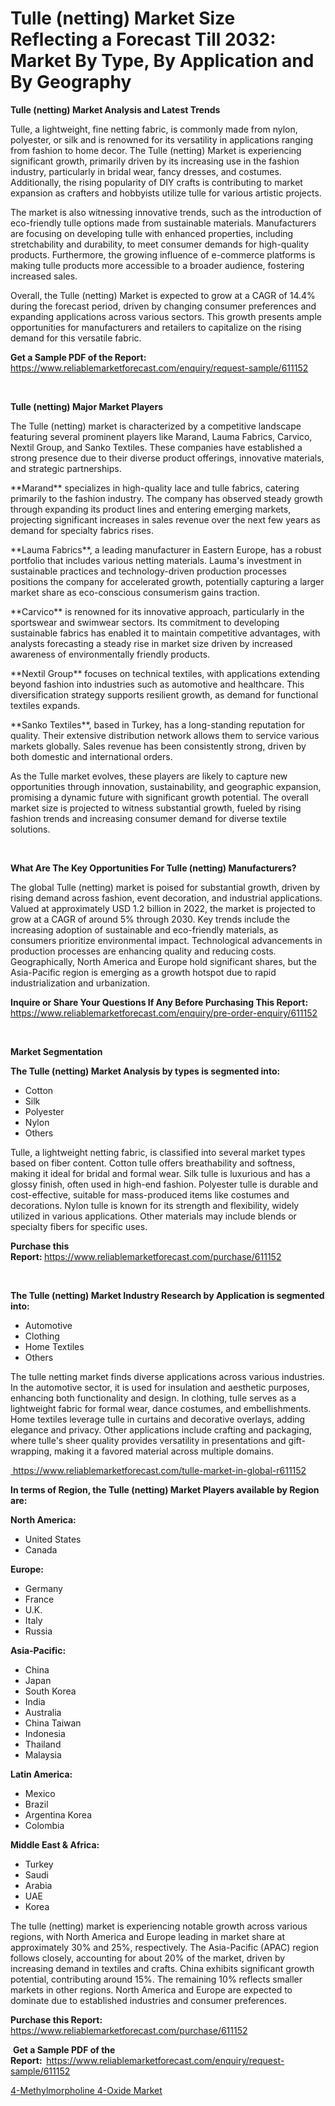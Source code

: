 <p><h1>Tulle (netting) Market Size Reflecting a Forecast Till 2032: Market By Type, By Application and By Geography</h1></p><p><strong>Tulle (netting) Market Analysis and Latest Trends</strong></p>
<p><p>Tulle, a lightweight, fine netting fabric, is commonly made from nylon, polyester, or silk and is renowned for its versatility in applications ranging from fashion to home decor. The Tulle (netting) Market is experiencing significant growth, primarily driven by its increasing use in the fashion industry, particularly in bridal wear, fancy dresses, and costumes. Additionally, the rising popularity of DIY crafts is contributing to market expansion as crafters and hobbyists utilize tulle for various artistic projects.</p><p>The market is also witnessing innovative trends, such as the introduction of eco-friendly tulle options made from sustainable materials. Manufacturers are focusing on developing tulle with enhanced properties, including stretchability and durability, to meet consumer demands for high-quality products. Furthermore, the growing influence of e-commerce platforms is making tulle products more accessible to a broader audience, fostering increased sales.</p><p>Overall, the Tulle (netting) Market is expected to grow at a CAGR of 14.4% during the forecast period, driven by changing consumer preferences and expanding applications across various sectors. This growth presents ample opportunities for manufacturers and retailers to capitalize on the rising demand for this versatile fabric.</p></p>
<p><strong>Get a Sample PDF of the Report:&nbsp;</strong> <a href="https://www.reliablemarketforecast.com/enquiry/request-sample/611152?utm_campaign=3174&utm_medium=2&utm_source=Github&utm_content=ia&utm_term=23032025&utm_id=tulle-netting">https://www.reliablemarketforecast.com/enquiry/request-sample/611152</a></p>
<p>&nbsp;</p>
<p><strong>Tulle (netting) Major Market Players</strong></p>
<p><p>The Tulle (netting) market is characterized by a competitive landscape featuring several prominent players like Marand, Lauma Fabrics, Carvico, Nextil Group, and Sanko Textiles. These companies have established a strong presence due to their diverse product offerings, innovative materials, and strategic partnerships.</p><p>**Marand** specializes in high-quality lace and tulle fabrics, catering primarily to the fashion industry. The company has observed steady growth through expanding its product lines and entering emerging markets, projecting significant increases in sales revenue over the next few years as demand for specialty fabrics rises.</p><p>**Lauma Fabrics**, a leading manufacturer in Eastern Europe, has a robust portfolio that includes various netting materials. Lauma's investment in sustainable practices and technology-driven production processes positions the company for accelerated growth, potentially capturing a larger market share as eco-conscious consumerism gains traction.</p><p>**Carvico** is renowned for its innovative approach, particularly in the sportswear and swimwear sectors. Its commitment to developing sustainable fabrics has enabled it to maintain competitive advantages, with analysts forecasting a steady rise in market size driven by increased awareness of environmentally friendly products.</p><p>**Nextil Group** focuses on technical textiles, with applications extending beyond fashion into industries such as automotive and healthcare. This diversification strategy supports resilient growth, as demand for functional textiles expands.</p><p>**Sanko Textiles**, based in Turkey, has a long-standing reputation for quality. Their extensive distribution network allows them to service various markets globally. Sales revenue has been consistently strong, driven by both domestic and international orders.</p><p>As the Tulle market evolves, these players are likely to capture new opportunities through innovation, sustainability, and geographic expansion, promising a dynamic future with significant growth potential. The overall market size is projected to witness substantial growth, fueled by rising fashion trends and increasing consumer demand for diverse textile solutions.</p></p>
<p>&nbsp;</p>
<p><strong>What Are The Key Opportunities For Tulle (netting) Manufacturers?</strong></p>
<p><p>The global Tulle (netting) market is poised for substantial growth, driven by rising demand across fashion, event decoration, and industrial applications. Valued at approximately USD 1.2 billion in 2022, the market is projected to grow at a CAGR of around 5% through 2030. Key trends include the increasing adoption of sustainable and eco-friendly materials, as consumers prioritize environmental impact. Technological advancements in production processes are enhancing quality and reducing costs. Geographically, North America and Europe hold significant shares, but the Asia-Pacific region is emerging as a growth hotspot due to rapid industrialization and urbanization.</p></p>
<p><strong>Inquire or Share Your Questions If Any Before Purchasing This Report:</strong> <a href="https://www.reliablemarketforecast.com/enquiry/pre-order-enquiry/611152?utm_campaign=3174&utm_medium=2&utm_source=Github&utm_content=ia&utm_term=23032025&utm_id=tulle-netting">https://www.reliablemarketforecast.com/enquiry/pre-order-enquiry/611152</a></p>
<p>&nbsp;</p>
<p><strong>Market Segmentation</strong></p>
<p><strong>The Tulle (netting) Market Analysis by types is segmented into:</strong></p>
<p><ul><li>Cotton</li><li>Silk</li><li>Polyester</li><li>Nylon</li><li>Others</li></ul></p>
<p><p>Tulle, a lightweight netting fabric, is classified into several market types based on fiber content. Cotton tulle offers breathability and softness, making it ideal for bridal and formal wear. Silk tulle is luxurious and has a glossy finish, often used in high-end fashion. Polyester tulle is durable and cost-effective, suitable for mass-produced items like costumes and decorations. Nylon tulle is known for its strength and flexibility, widely utilized in various applications. Other materials may include blends or specialty fibers for specific uses.</p></p>
<p><strong>Purchase this Report:&nbsp;</strong><a href="https://www.reliablemarketforecast.com/purchase/611152?utm_campaign=3174&utm_medium=2&utm_source=Github&utm_content=ia&utm_term=23032025&utm_id=tulle-netting">https://www.reliablemarketforecast.com/purchase/611152</a></p>
<p>&nbsp;</p>
<p><strong>The Tulle (netting) Market Industry Research by Application is segmented into:</strong></p>
<p><ul><li>Automotive</li><li>Clothing</li><li>Home Textiles</li><li>Others</li></ul></p>
<p><p>The tulle netting market finds diverse applications across various industries. In the automotive sector, it is used for insulation and aesthetic purposes, enhancing both functionality and design. In clothing, tulle serves as a lightweight fabric for formal wear, dance costumes, and embellishments. Home textiles leverage tulle in curtains and decorative overlays, adding elegance and privacy. Other applications include crafting and packaging, where tulle's sheer quality provides versatility in presentations and gift-wrapping, making it a favored material across multiple domains.</p></p>
<p><a href="https://www.reliablemarketforecast.com/tulle-market-in-global-r611152?utm_campaign=3174&utm_medium=2&utm_source=Github&utm_content=ia&utm_term=23032025&utm_id=tulle-netting">&nbsp;https://www.reliablemarketforecast.com/tulle-market-in-global-r611152</a></p>
<p><strong>In terms of Region, the Tulle (netting) Market Players available by Region are:</strong></p>
<p>
    <p> <strong> North America: </strong>
        <ul>
            <li>United States</li>
            <li>Canada</li>
        </ul>
        </p> 
    <p> <strong> Europe: </strong>
        <ul>
            <li>Germany</li>
            <li>France</li>
            <li>U.K.</li>
            <li>Italy</li>
            <li>Russia</li>
        </ul>
        </p> 
    <p> <strong> Asia-Pacific: </strong>
        <ul>
            <li>China</li>
            <li>Japan</li>
            <li>South Korea</li>
            <li>India</li>
            <li>Australia</li>
            <li>China Taiwan</li>
            <li>Indonesia</li>
            <li>Thailand</li>
            <li>Malaysia</li>
        </ul>
        </p> 
    <p> <strong> Latin America: </strong>
        <ul>
            <li>Mexico</li>
            <li>Brazil</li>
            <li>Argentina Korea</li>
            <li>Colombia</li>
        </ul>
        </p> 
    <p> <strong> Middle East & Africa: </strong>
        <ul>
            <li>Turkey</li>
            <li>Saudi</li>
            <li>Arabia</li>
            <li>UAE</li>
            <li>Korea</li>
        </ul>
    </p>
    </p>
<p><p>The tulle (netting) market is experiencing notable growth across various regions, with North America and Europe leading in market share at approximately 30% and 25%, respectively. The Asia-Pacific (APAC) region follows closely, accounting for about 20% of the market, driven by increasing demand in textiles and crafts. China exhibits significant growth potential, contributing around 15%. The remaining 10% reflects smaller markets in other regions. North America and Europe are expected to dominate due to established industries and consumer preferences.</p></p>
<p><strong>Purchase this Report: </strong><a href="https://www.reliablemarketforecast.com/purchase/611152?utm_campaign=3174&utm_medium=2&utm_source=Github&utm_content=ia&utm_term=23032025&utm_id=tulle-netting">https://www.reliablemarketforecast.com/purchase/611152</a></p>
<p>&nbsp;<strong>Get a Sample PDF of the Report:&nbsp;&nbsp;</strong><a href="https://www.reliablemarketforecast.com/enquiry/request-sample/611152?utm_campaign=3174&utm_medium=2&utm_source=Github&utm_content=ia&utm_term=23032025&utm_id=tulle-netting">https://www.reliablemarketforecast.com/enquiry/request-sample/611152</a></p>
<p><strong></strong></p>
<p><p><a href="https://github.com/samesdufloiw/Market-Research-Report-List-1/blob/main/4-methylmorpholine-4-oxide-market.md?utm_campaign=3174&utm_medium=2&utm_source=Github&utm_content=ia&utm_term=23032025&utm_id=tulle-netting">4-Methylmorpholine 4-Oxide Market</a></p></p>